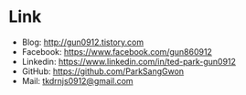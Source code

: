 # Link

- Blog: http://gun0912.tistory.com
- Facebook: https://www.facebook.com/gun860912
- Linkedin: https://www.linkedin.com/in/ted-park-gun0912
- GitHub: https://github.com/ParkSangGwon
- Mail: tkdrnjs0912@gmail.com
